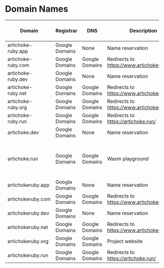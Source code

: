 # Domain Names

| Domain             | Registrar      | DNS            | Description                                   | Subdomains                                                      | Content Type | HTTPS Enabled? | MX Records in Google Workspace? |
| ------------------ | -------------- | -------------- | --------------------------------------------- | --------------------------------------------------------------- | ------------ | -------------- | ------------------------------- |
| artichoke-ruby.app | Google Domains | None           | Name reservation                              | None                                                            | None         | ❌             | ❌                              |
| artichoke-ruby.com | Google Domains | Google Domains | Redirects to <https://www.artichokeruby.org/> | apex, www                                                       | Redirect     | ✅             | ✅                              |
| artichoke-ruby.dev | Google Domains | None           | Name reservation                              | None                                                            | None         | ❌             | ❌                              |
| artichoke-ruby.net | Google Domains | Google Domains | Redirects to <https://www.artichokeruby.org/> | apex, www                                                       | Redirect     | ✅             | ✅                              |
| artichoke-ruby.org | Google Domains | Google Domains | Redirects to <https://www.artichokeruby.org/> | apex, www                                                       | Redirect     | ✅             | ✅                              |
| artichoke-ruby.run | Google Domains | Google Domains | Redirects to <https://artichoke.run/>         | apex, www                                                       | Redirect     | ✅             | ✅                              |
| artichoke.dev      | Google Domains | None           | Name reservation                              | None                                                            | None         | ❌             | ❌                              |
| artichoke.run      | Google Domains | Google Domains | Wasm playground                               | apex, www redirects to apex, rubyconf2019 hosts an old snapshot | Webapp       | ✅             | ✅                              |
| artichokeruby.app  | Google Domains | None           | Name reservation                              | None                                                            | None         | ❌             | ❌                              |
| artichokeruby.com  | Google Domains | Google Domains | Redirects to <https://www.artichokeruby.org/> | apex, www                                                       | Redirect     | ✅             | ✅                              |
| artichokeruby.dev  | Google Domains | None           | Name reservation                              | None                                                            | None         | ❌             | ❌                              |
| artichokeruby.net  | Google Domains | Google Domains | Redirects to <https://www.artichokeruby.org/> | apex, www                                                       | Redirect     | ✅             | ✅                              |
| artichokeruby.org  | Google Domains | Google Domains | Project website                               | apex redirects to www, www                                      | Webapp       | ✅             | ✅                              |
| artichokeruby.run  | Google Domains | Google Domains | Redirects to <https://artichoke.run/>         | apex, www                                                       | Redirect     | ✅             | ✅                              |

